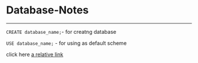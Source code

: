 # Database-Notes
-----------------

```CREATE database_name;```- for creatng database

```USE database_name;``` - for using as default scheme

click here [a relative link](Initial.md)
